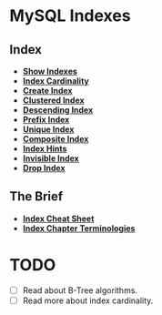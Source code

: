 # MySQL Indexes

## Index
* **[Show Indexes](./show-indexes.md)** <br>
* **[Index Cardinality](./index-cardinality.md)** <br>
* **[Create Index](./create-index.md)** <br>
* **[Clustered Index](./clustered-index.md)** <br>
* **[Descending Index](./descending-index.md)** <br>
* **[Prefix Index](./prefix-index.md)** <br>
* **[Unique Index](./unique-index.md)** <br>
* **[Composite Index](./composite-index.md)** <br>
* **[Index Hints](./index-hints.md)** <br>
* **[Invisible Index](./invisible-index.md)** <br>
* **[Drop Index](./drop-index.md)** <br>

## The Brief
* **[Index Cheat Sheet](./index-cheat-sheet.md)** <br>
* **[Index Chapter Terminologies](./index-terminology.md)** <br>

# TODO
- [ ] Read about B-Tree algorithms.
- [ ] Read more about index cardinality.
